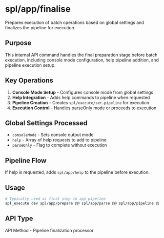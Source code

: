 # spl/app/finalise

Prepares execution of batch operations based on global settings and finalizes the pipeline for execution.

## Purpose

This internal API command handles the final preparation stage before batch execution, including console mode configuration, help pipeline addition, and pipeline execution setup.

## Key Operations

1. **Console Mode Setup** - Configures console mode from global settings
2. **Help Integration** - Adds help commands to pipeline when requested
3. **Pipeline Creation** - Creates `spl/execute/set-pipeline` for execution
4. **Execution Control** - Handles parseOnly mode or proceeds to execution

## Global Settings Processed

- `consoleMode` - Sets console output mode
- `help` - Array of help requests to add to pipeline
- `parseOnly` - Flag to complete without execution

## Pipeline Flow

If help is requested, adds `spl/app/help` to the pipeline before execution.

## Usage

```bash
# Typically used as final step in app pipeline
spl_execute dev spl/app/prepare @@ spl/app/parse @@ spl/app/pipeline @@ spl/app/finalise
```

## API Type

API Method - Pipeline finalization processor